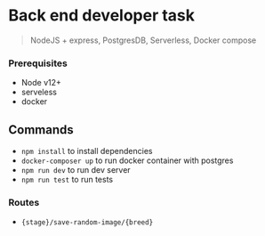 # Back end developer task
> NodeJS + express, PostgresDB, Serverless, Docker compose

### Prerequisites
* Node v12+
* serveless
* docker

## Commands
* `npm install` to install dependencies
* `docker-composer up` to run docker container with postgres
* `npm run dev` to run dev server
* `npm run test` to run tests

### Routes
- `{stage}/save-random-image/{breed}`